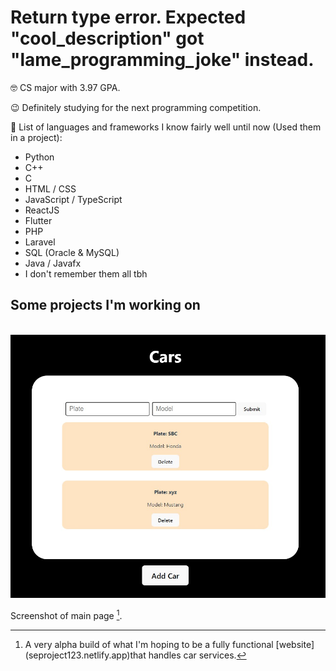 <h1> Return type error. Expected "cool_description" got "lame_programming_joke" instead. </h1>

🤓 CS major with 3.97 GPA.  

😉 Definitely studying for the next programming competition.


🤯 List of languages and frameworks I know fairly well until now (Used them in a project):


<ul>
  <li> Python </li>
  <li> C++ </li>
  <li> C </li>
  <li> HTML / CSS  </li>
  <li> JavaScript / TypeScript </li>
  <li> ReactJS </li>
  <li> Flutter </li>
  <li> PHP </li>
  <li> Laravel </li>
  <li> SQL (Oracle & MySQL) </li>
  <li> Java / Javafx </li>
  <li> I don't remember them all tbh </li>
</ul>



## Some projects I'm working on

<br />
<img src="preview.jpg" width="800px" />


Screenshot of main page [^1].



[^1]: A very alpha build of what I'm hoping to be a fully functional [website] (seproject123.netlify.app)that handles car services.



